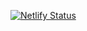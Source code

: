 [![Netlify Status](https://api.netlify.com/api/v1/badges/ce425c4b-c91c-45ea-8999-307692b42746/deploy-status)](https://app.netlify.com/sites/www-exif/deploys)
